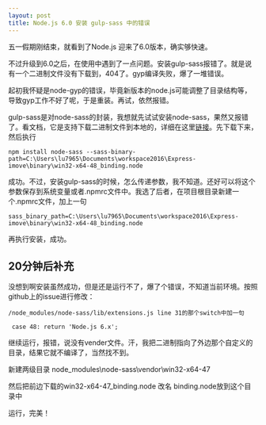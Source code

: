 ```yaml
---
layout: post
title: Node.js 6.0 安装 gulp-sass 中的错误
---
```

五一假期刚结束，就看到了Node.js 迎来了6.0版本，确实够快速。

不过升级到6.0之后，在使用中遇到了一点问题。安装gulp-sass报错了。就是说有一个二进制文件没有下载到，404了。gyp编译失败，爆了一堆错误。
<!-- more -->

起初我怀疑是node-gyp的错误，毕竟新版本的node.js可能调整了目录结构等，导致gyp工作不好了呢，于是重装。再试，依然报错。

gulp-sass是对node-sass的封装，我想就先试试安装node-sass，果然又报错了。看文档，它是支持下载二进制文件到本地的，详细在这里[链接](https://github.com/sass/node-sass#binary-configuration-parameters)。先下载下来，然后执行
    
    npm install node-sass --sass-binary-path=C:\Users\lu7965\Documents\workspace2016\Express-imove\binary\win32-x64-48_binding.node

成功。不过，安装gulp-sass的时候，怎么传递参数，我不知道。还好可以将这个参数保存到系统变量或者.npmrc文件中。我选了后者，在项目根目录新建一个.npmrc文件，加上一句
    
    sass_binary_path=C:\Users\lu7965\Documents\workspace2016\Express-imove\binary\win32-x64-48_binding.node
    
再执行安装，成功。

## 20分钟后补充

没想到啊安装虽然成功，但是还是运行不了，爆了个错误，不知道当前环境。按照github上的issue进行修改：

    /node_modules/node-sass/lib/extensions.js line 31的那个switch中加一句
    
     case 48: return 'Node.js 6.x';
     
继续运行，报错，说没有vender文件。汗，我把二进制指向了外边那个自定义的目录，结果它就不编译了，当然找不到。

新建两级目录 node_modules\node-sass\vendor\win32-x64-47

然后把前边下载的win32-x64-47_binding.node 改名 binding.node放到这个目录中

运行，完美！